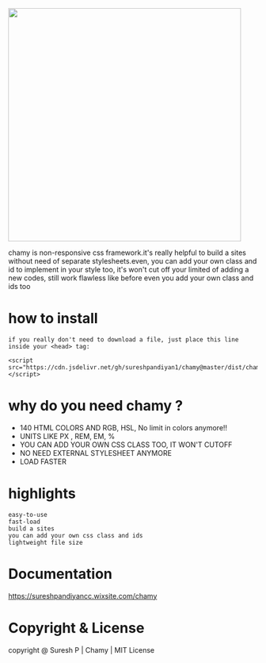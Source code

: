 


<img src ="https://user-images.githubusercontent.com/112636345/200242913-07daade9-8315-4eeb-b671-90ba7b0acbed.png" width="470px">


chamy is non-responsive css framework.it's really helpful to build a sites without need of separate stylesheets.even, you can add your own class and id to implement in your style too, it's won't cut off your limited of adding a new codes, still work flawless like before even you add your own class and ids too

# how to install
    
    if you really don't need to download a file, just place this line inside your <head> tag:
    
    <script src="https://cdn.jsdelivr.net/gh/sureshpandiyan1/chamy@master/dist/chamy.min.js"></script>


# why do you need chamy ?

- 140 HTML COLORS AND RGB, HSL, No limit in colors anymore!!
- UNITS LIKE PX , REM, EM, %
- YOU CAN ADD YOUR OWN CSS CLASS TOO, IT WON'T CUTOFF
- NO NEED EXTERNAL STYLESHEET ANYMORE
- LOAD FASTER


# highlights
    easy-to-use
    fast-load
    build a sites
    you can add your own css class and ids
    lightweight file size
    
    
# Documentation
https://sureshpandiyancc.wixsite.com/chamy

# Copyright & License
copyright @ Suresh P | Chamy | MIT License


